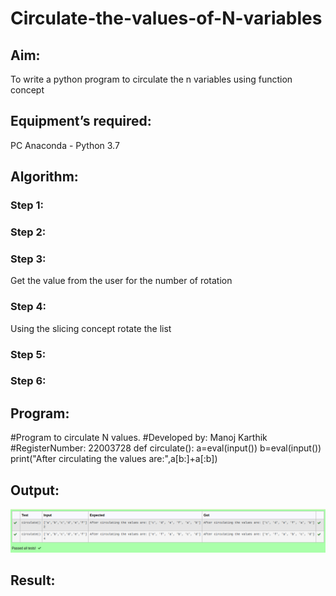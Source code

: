 # Circulate-the-values-of-N-variables
## Aim:
To write a python program to circulate the n variables using function concept
## Equipment’s required:
PC
Anaconda - Python 3.7

## Algorithm: 
### Step 1: 
### Step 2: 
### Step 3: 
Get the value from the user for the number of rotation
### Step 4: 
Using the slicing concept rotate the list

### Step 5: 
### Step 6: 
## Program:

#Program to circulate N values.
#Developed by: Manoj Karthik
#RegisterNumber: 22003728
def circulate():
    a=eval(input())
    b=eval(input())
    print("After circulating the values are:",a[b:]+a[:b])

## Output:

![images](./circulate.png)

## Result:
